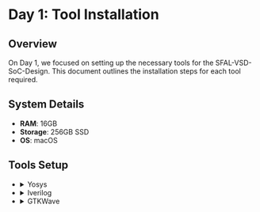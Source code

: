 # Day 1: Tool Installation

## Overview
On Day 1, we focused on setting up the necessary tools for the SFAL-VSD-SoC-Design. This document outlines the installation steps for each tool required.

## System Details
- **RAM**: 16GB
- **Storage**: 256GB SSD
- **OS**: macOS

## Tools Setup

<ul>
    <li>
        <details>
            <summary>Yosys</summary>
            <p>Instructions:</p>
            <pre>
```bash
$ /bin/bash -c "$(curl -fsSL https://raw.githubusercontent.com/Homebrew/install/HEAD/install.sh)"
$ git clone https://github.com/YosysHQ/yosys.git
$ brew install cmake gcc gawk tcl-tk libtool bison flex make
$ brew install graphviz
$ cd yosys
$ git submodule update --init
$ make
$ yosys --version
        </pre>
        <img width="870" alt="Yosys Installation Screenshot" src="https://github.com/user-attachments/assets/1d38c5b6-e74d-4e15-9380-0fdf94153099">
    </details>
</li>
<li>
    <details>
        <summary>Iverilog</summary>
        <p>Instructions:</p>
        <pre>
$ brew install icarus-verilog
        </pre>
        <img width="1376" alt="Iverilog Installation Screenshot" src="https://github.com/user-attachments/assets/2c9e56af-bbc6-425c-b3db-317dc7d9b6a4">
    </details>
</li>
<li>
    <details>
        <summary>GTKWave</summary>
        <p>Instructions:</p>
        <pre>
$ brew install gtkwave
        </pre>
        <img width="1386" alt="GTKWave Installation Screenshot" src="https://github.com/user-attachments/assets/552f76c7-920f-4930-98e7-5d804b43d3ee">
    </details>
</li>
</ul>
